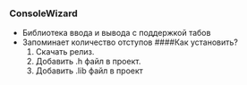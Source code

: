 ### ConsoleWizard
* Библиотека ввода и вывода с поддержкой табов
* Запоминает количество отступов
####Как установить?
  1. Скачать релиз.
  2. Добавить .h файл в проект.  
  3. Добавить .lib файл в проект  
